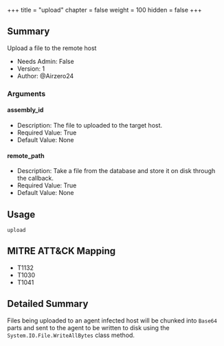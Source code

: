 +++
title = "upload"
chapter = false
weight = 100
hidden = false
+++

## Summary

Upload a file to the remote host 
- Needs Admin: False  
- Version: 1  
- Author: @Airzero24

### Arguments

#### assembly_id

- Description: The file to uploaded to the target host.
- Required Value: True  
- Default Value: None  

#### remote_path

- Description: Take a file from the database and store it on disk through the callback.  
- Required Value: True  
- Default Value: None  

## Usage

```
upload
```

## MITRE ATT&CK Mapping

- T1132  
- T1030  
- T1041  

## Detailed Summary
Files being uploaded to an agent infected host will be chunked into `Base64` parts and sent to the agent to be written to disk using the `System.IO.File.WriteAllBytes` class method.
